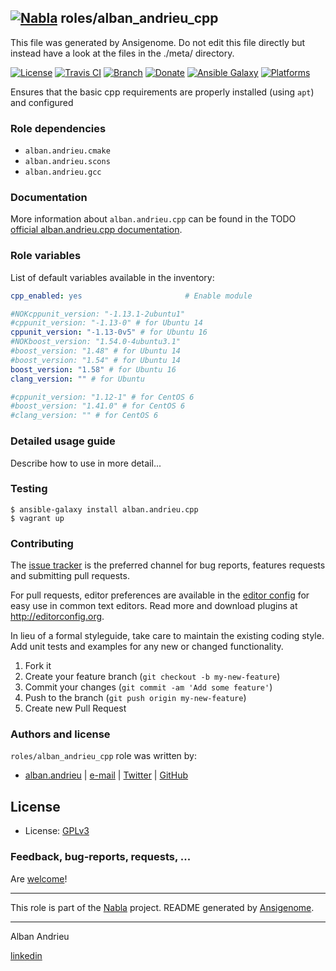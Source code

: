 ## [![Nabla](https://debops.org/images/debops-small.png)](https://github.com/AlbanAndrieu) roles/alban_andrieu_cpp

This file was generated by Ansigenome. Do not edit this file directly but instead have a look at the files in the ./meta/ directory. 

[![License](http://img.shields.io/:license-apache-blue.svg?style=flat-square)](http://www.apache.org/licenses/LICENSE-2.0.html)
[![Travis CI](https://img.shields.io/travis/AlbanAndrieu/ansible-cpp.svg?style=flat)](https://travis-ci.org/AlbanAndrieu/ansible-cpp)
[![Branch](http://img.shields.io/github/tag/AlbanAndrieu/ansible-cpp.svg?style=flat-square)](https://github.com/AlbanAndrieu/ansible-cpp/tree/master)
[![Donate](https://img.shields.io/gratipay/AlbanAndrieu.svg?style=flat)](https://www.gratipay.com/~AlbanAndrieu)
[![Ansible Galaxy](https://img.shields.io/badge/galaxy-alban.andrieu.cpp-660198.svg?style=flat)](https://galaxy.ansible.com/alban.andrieu/cpp)
[![Platforms](http://img.shields.io/badge/platforms-el%20/%20ubuntu-lightgrey.svg?style=flat)](#)


Ensures that the basic cpp requirements are properly installed (using `apt`) and configured


### Role dependencies

- `alban.andrieu.cmake`
- `alban.andrieu.scons`
- `alban.andrieu.gcc`
### Documentation

More information about `alban.andrieu.cpp` can be found in the
TODO [official alban.andrieu.cpp documentation](https://docs.debops.org/en/latest/ansible/roles/ansible-cpp/docs/).


### Role variables

List of default variables available in the inventory:

```YAML
cpp_enabled: yes                       # Enable module

#NOKcppunit_version: "-1.13.1-2ubuntu1"
#cppunit_version: "-1.13-0" # for Ubuntu 14
cppunit_version: "-1.13-0v5" # for Ubuntu 16
#NOKboost_version: "1.54.0-4ubuntu3.1"
#boost_version: "1.48" # for Ubuntu 14
#boost_version: "1.54" # for Ubuntu 14
boost_version: "1.58" # for Ubuntu 16
clang_version: "" # for Ubuntu

#cppunit_version: "1.12-1" # for CentOS 6
#boost_version: "1.41.0" # for CentOS 6
#clang_version: "" # for CentOS 6
```


### Detailed usage guide

Describe how to use in more detail...

### Testing
```shell
$ ansible-galaxy install alban.andrieu.cpp
$ vagrant up
```

### Contributing

The [issue tracker](https://github.com/AlbanAndrieu/ansible-cpp/issues) is the preferred channel for bug reports, features requests and submitting pull requests.

For pull requests, editor preferences are available in the [editor config](.editorconfig) for easy use in common text editors. Read more and download plugins at <http://editorconfig.org>.

In lieu of a formal styleguide, take care to maintain the existing coding style. Add unit tests and examples for any new or changed functionality.

1. Fork it
2. Create your feature branch (`git checkout -b my-new-feature`)
3. Commit your changes (`git commit -am 'Add some feature'`)
4. Push to the branch (`git push origin my-new-feature`)
5. Create new Pull Request

### Authors and license

`roles/alban_andrieu_cpp` role was written by:

- [alban.andrieu](fr.linkedin.com/in/nabla/) | [e-mail](mailto:alban.andrieu@free.fr) | [Twitter](https://twitter.com/AlbanAndrieu) | [GitHub](https://github.com/AlbanAndrieu)

License
-------

- License: [GPLv3](https://tldrlegal.com/license/gnu-general-public-license-v3-%28gpl-3%29)

### Feedback, bug-reports, requests, ...

Are [welcome](https://github.com/AlbanAndrieu/ansible-cpp/issues)!

***

This role is part of the [Nabla](https://github.com/AlbanAndrieu) project.
README generated by [Ansigenome](https://github.com/nickjj/ansigenome/).

***

Alban Andrieu

[linkedin](fr.linkedin.com/in/nabla/)